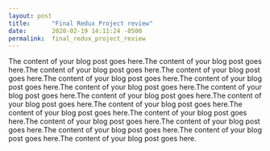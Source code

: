 ```yaml
---
layout: post
title:      "Final Redux Project review"
date:       2020-02-19 14:11:24 -0500
permalink:  final_redux_project_review
---
```



The content of your blog post goes here.The content of your blog post goes here.The content of your blog post goes here.The content of your blog post goes here.The content of your blog post goes here.The content of your blog post goes here.The content of your blog post goes here.The content of your blog post goes here.The content of your blog post goes here.The content of your blog post goes here.The content of your blog post goes here.The content of your blog post goes here.The content of your blog post goes here.The content of your blog post goes here.The content of your blog post goes here.The content of your blog post goes here.The content of your blog post goes here.The content of your blog post goes here.
